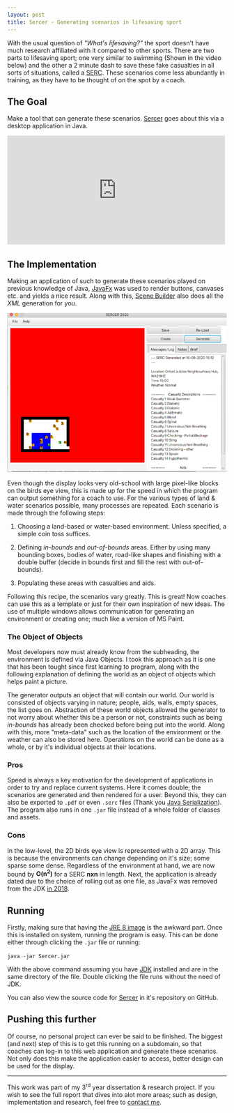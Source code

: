 ```yaml
---
layout: post
title: Sercer - Generating scenarios in lifesaving sport
---
```


With the usual question of *"What's lifesaving?"* the sport doesn't have much research affiliated with it compared to other sports. There are two parts to lifesaving sport; one very similar to swimming (Shown in the video below) and the other a 2 minute dash to save these fake casualties in all sorts of situations, called a <abbr title="Simulated Emergency Response Competition">SERC</abbr>. These scenarios come less abundantly in training, as they have to be thought of on the spot by a coach.

## The Goal
Make a tool that can generate these scenarios. <a href="https://github.com/chrisjquinn/Sercer" target="_blank">Sercer</a> goes about this via a desktop application in Java.

<iframe width="500" height="250" src="https://www.youtube.com/embed/OrOD3yczSIA" frameborder="0" allow="accelerometer; autoplay; clipboard-write; encrypted-media; gyroscope; picture-in-picture" allowfullscreen></iframe>

<!-- More -->

## The Implementation

Making an application of such to generate these scenarios played on previous knowledge of Java, <a href="https://openjfx.io" target="_blank">JavaFx</a> was used to render buttons, canvases etc. and yields a nice result. Along with this, <a href="https://gluonhq.com/products/scene-builder/" target="_blank">Scene Builder</a> also does all the *XML* generation for you.


<!-- ![Sercer Screenshot](/assets/media/2020/09/15/sercer_screenshot.png) -->
<img src="/assets/media/2020/09/15/sercer_screenshot.png" alt="Screenshot of the Sercer application main window">

Even though the display looks very old-school with large pixel-like blocks on the birds eye view, this is made up for the speed in which the program can output something for a coach to use. For the various types of land & water scenarios possible, many processes are repeated. Each scenario is made through the following steps:

1. Choosing a land-based or water-based environment. Unless specified, a simple coin toss suffices.

2. Defining *in-bounds* and *out-of-bounds* areas. Either by using many bounding boxes, bodies of water, road-like shapes and finishing with a double buffer (decide in bounds first and fill the rest with out-of-bounds).

3. Populating these areas with casualties and aids.

Following this recipe, the scenarios vary greatly. This is great! Now coaches can use this as a template or just for their own inspiration of new ideas. The use of multiple windows allows communication for generating an environment or creating one; much like a version of MS Paint.

### The Object of Objects
Most developers now must already know from the subheading, the environment is defined via Java Objects. I took this approach as it is one that has been tought since first learning to program, along with the following explanation of defining the world as an object of objects which helps paint a picture.

The generator outputs an object that will contain our world. Our world is consisted of objects varying in nature; people, aids, walls, empty spaces, the list goes on. Abstraction of these world objects allowed the generator to not worry about whether this be a person or not, constraints such as being *in-bounds* has already been checked before being put into the world. Along with this, more "meta-data" such as the location of the environment or the weather can also be stored here. Operations on the world can be done as a whole, or by it's individual objects at their locations.


### Pros
Speed is always a key motivation for the development of applications in order to try and replace current systems. Here it comes double; the scenarios are generated and then rendered for a user. Beyond this, they can also be exported to `.pdf` or even `.serc` files (Thank you <a href="https://docs.oracle.com/javase/tutorial/jndi/objects/serial.html" target="_blank">Java Serialization</a>). The program also runs in one `.jar` file instead of a whole folder of classes and assets.


### Cons
In the low-level, the 2D birds eye view is represented with a 2D array. This is because the environments can change depending on it's size; some sparse some dense. Regardless of the environment at hand, we are now bound by **O(n<sup>2</sup>)** for a SERC **nxn** in length. Next, the application is already dated due to the choice of rolling out as one file, as JavaFx was removed from the JDK <a href="https://www.infoworld.com/article/3305073/removed-from-jdk-11-javafx-11-arrives-as-a-standalone-module.html" target="_blank">in 2018</a>.



## Running 
Firstly, making sure that having the <a href="https://www.oracle.com/java/technologies/javase-jre8-downloads.html" target="_blank">JRE 8 image</a> is the awkward part. Once this is installed on system, running the program is easy. This can be done either through clicking the `.jar` file or running:

`java -jar Sercer.jar`

With the above command assuming you have <a href="https://www.oracle.com/uk/java/technologies/javase-downloads.html" target="_blank">JDK</a> installed and are in the same directory of the file. Double clicking the file runs without the need of JDK.

You can also view the source code for <a href="https://github.com/chrisjquinn/Sercer" target="_blank">Sercer</a> in it's repository on GitHub.


## Pushing this further
Of course, no personal project can ever be said to be finished. The biggest (and next) step of this is to get this running on a subdomain, so that coaches can log-in to this web application and generate these scenarios. Not only does this make the application easier to access, better design can be used for the display.

-------

This work was part of my 3<sup>rd</sup> year dissertation & research project. If you wish to see the full report that dives into alot more areas; such as design, implementation and research, feel free to [contact me](mailto:quinn.christopherj@gmail.com).

